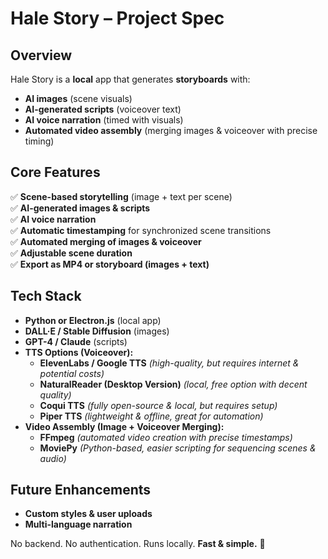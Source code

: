 # **Hale Story – Project Spec**  

## **Overview**  
Hale Story is a **local** app that generates **storyboards** with:  
- **AI images** (scene visuals)  
- **AI-generated scripts** (voiceover text)  
- **AI voice narration** (timed with visuals)  
- **Automated video assembly** (merging images & voiceover with precise timing)  

## **Core Features**  
✅ **Scene-based storytelling** (image + text per scene)  
✅ **AI-generated images & scripts**  
✅ **AI voice narration**  
✅ **Automatic timestamping** for synchronized scene transitions  
✅ **Automated merging of images & voiceover**  
✅ **Adjustable scene duration**  
✅ **Export as MP4 or storyboard (images + text)**  

## **Tech Stack**  
- **Python or Electron.js** (local app)  
- **DALL·E / Stable Diffusion** (images)  
- **GPT-4 / Claude** (scripts)  
- **TTS Options (Voiceover):**  
  - **ElevenLabs / Google TTS** *(high-quality, but requires internet & potential costs)*  
  - **NaturalReader (Desktop Version)** *(local, free option with decent quality)*  
  - **Coqui TTS** *(fully open-source & local, but requires setup)*  
  - **Piper TTS** *(lightweight & offline, great for automation)*  
- **Video Assembly (Image + Voiceover Merging):**  
  - **FFmpeg** *(automated video creation with precise timestamps)*  
  - **MoviePy** *(Python-based, easier scripting for sequencing scenes & audio)*  

## **Future Enhancements**  
- **Custom styles & user uploads**  
- **Multi-language narration**  

No backend. No authentication. Runs locally. **Fast & simple.** 🚀
